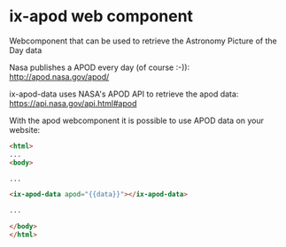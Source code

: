 # ix-apod web component
Webcomponent that can be used to retrieve the Astronomy Picture of the Day data

Nasa publishes a APOD every day (of course :-)): http://apod.nasa.gov/apod/

ix-apod-data uses NASA's APOD API to retrieve the apod data:
https://api.nasa.gov/api.html#apod

With the apod webcomponent it is possible to use APOD data on your website:

```html
<html>
...
<body>

...

<ix-apod-data apod="{{data}}"></ix-apod-data>

...

</body>
</html>
```
